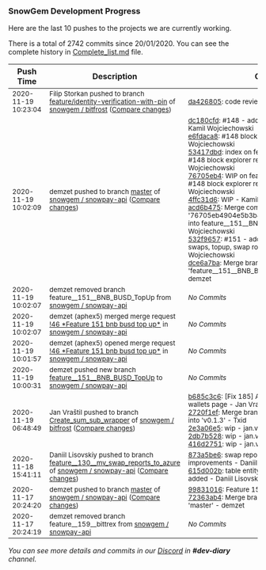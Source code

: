 
### SnowGem Development Progress

Here are the last 10 pushes to the projects we are currently working.

There is a total of 2742 commits since 20/01/2020. You can see the complete history in
 [Complete_list.md](Complete_list.md) file.

| Push Time | Description | Commits |
| --- | --- | --- |
| <sub>2020-11-19 10:23:04</sub> | <sub>Filip Storkan pushed to branch [feature/identity\-verification\-with\-pin](https://gitlab.com/snowgem/bitfrost/commits/feature/identity-verification-with-pin) of [snowgem / bitfrost](https://gitlab.com/snowgem/bitfrost) ([Compare changes](https://gitlab.com/snowgem/bitfrost/compare/c93e76bfb3b6b82787dd2d5c40adae39d1afa68e...da426805da0d245f500517fa44d3be3d583e7025))</sub> | <sub>[da426805](https://gitlab.com/snowgem/bitfrost/-/commit/da426805da0d245f500517fa44d3be3d583e7025): code review chnages - Filip Storkan</sub> |
| <sub>2020-11-19 10:02:09</sub> | <sub>demzet pushed to branch [master](https://gitlab.com/snowgem/snowpay-api/commits/master) of [snowgem / snowpay\-api](https://gitlab.com/snowgem/snowpay-api) ([Compare changes](https://gitlab.com/snowgem/snowpay-api/compare/72363ab4b6abfd186b3a6a09d9403aa8d04aa122...dce6a7baf30d0b3cde598946eaaa7d4364813e60))</sub> | <sub>[dc180cfd](https://gitlab.com/snowgem/snowpay-api/-/commit/dc180cfd1a65429699fe694852cc70aef5e5744c): #148 - added binance chain support - Kamil Wojciechowski<br>[e6fdaca8](https://gitlab.com/snowgem/snowpay-api/-/commit/e6fdaca847f252fc485098f19945a767415f2820): #148 block explorer refactoring - Kamil Wojciechowski<br>[53417dbd](https://gitlab.com/snowgem/snowpay-api/-/commit/53417dbd5426a11ec9a3de65776c5ccf804274fc): index on feature__148__busd: e6fdaca #148 block explorer refactoring - Kamil Wojciechowski<br>[76705eb4](https://gitlab.com/snowgem/snowpay-api/-/commit/76705eb4904e5b3b8298b258da582b33f932fdb2): WIP on feature__148__busd: e6fdaca #148 block explorer refactoring - Kamil Wojciechowski<br>[4ffc31d6](https://gitlab.com/snowgem/snowpay-api/-/commit/4ffc31d6b95695e96da0e0de9772798dc206f150): WIP - Kamil Wojciechowski<br>[acd6b475](https://gitlab.com/snowgem/snowpay-api/-/commit/acd6b475509d04c13cd58c81de9e281882ad4bcd): Merge commit '76705eb4904e5b3b8298b258da582b33f932fdb2' into feature__151__BNB_BUSD_TopUp - Kamil Wojciechowski<br>[532f9657](https://gitlab.com/snowgem/snowpay-api/-/commit/532f9657ed176c11d2223115d61d4c42f8229063): #151 - added bnb, busd, for single swaps, topup, swap route refactoring - Kamil Wojciechowski<br>[dce6a7ba](https://gitlab.com/snowgem/snowpay-api/-/commit/dce6a7baf30d0b3cde598946eaaa7d4364813e60): Merge branch 'feature__151__BNB_BUSD_TopUp' into 'master' - demzet</sub> |
| <sub>2020-11-19 10:02:07</sub> | <sub>demzet removed branch feature__151__BNB_BUSD_TopUp from [snowgem / snowpay\-api](https://gitlab.com/snowgem/snowpay-api)</sub> | <sub>_No Commits_</sub> |
| <sub>2020-11-19 10:02:07</sub> | <sub>demzet (aphex5) merged merge request [\!46 \*Feature  151  bnb busd top up\*](https://gitlab.com/snowgem/snowpay-api/-/merge_requests/46) in [snowgem / snowpay\-api](https://gitlab.com/snowgem/snowpay-api)</sub> | <sub>_No Commits_</sub> |
| <sub>2020-11-19 10:01:57</sub> | <sub>demzet (aphex5) opened merge request [\!46 \*Feature  151  bnb busd top up\*](https://gitlab.com/snowgem/snowpay-api/-/merge_requests/46) in [snowgem / snowpay\-api](https://gitlab.com/snowgem/snowpay-api)</sub> | <sub>_No Commits_</sub> |
| <sub>2020-11-19 10:00:31</sub> | <sub>demzet pushed new branch [feature\_\_151\_\_BNB\_BUSD\_TopUp](https://gitlab.com/snowgem/snowpay-api/commits/feature__151__BNB_BUSD_TopUp) to [snowgem / snowpay\-api](https://gitlab.com/snowgem/snowpay-api)</sub> | <sub>_No Commits_</sub> |
| <sub>2020-11-19 06:48:49</sub> | <sub>Jan Vraštil pushed to branch [Create\_sum\_sub\_wrapper](https://gitlab.com/snowgem/bitfrost/commits/Create_sum_sub_wrapper) of [snowgem / bitfrost](https://gitlab.com/snowgem/bitfrost) ([Compare changes](https://gitlab.com/snowgem/bitfrost/compare/f9dd54052445b37fec860ac5442dd77dc15cf767...416d275141d30f2e2319fb6e5172a6fb7d3986ea))</sub> | <sub>[b685c3c6](https://gitlab.com/snowgem/bitfrost/-/commit/b685c3c641bb469e84094671896f2248fb139f9f): [Fix 185] Add sorting by name on no-wallets page - Jan Vraštil<br>[2720f1ef](https://gitlab.com/snowgem/bitfrost/-/commit/2720f1ef53ddaaa98da718f7478549bf6373bbfe): Merge branch '185_bug_fix_coin_sorting' into 'v0.1.3' - Txid<br>[2e3a06e5](https://gitlab.com/snowgem/bitfrost/-/commit/2e3a06e583a0911bfa67cc284d6eb572bccb2728): wip - jan.vrastil<br>[2db7b528](https://gitlab.com/snowgem/bitfrost/-/commit/2db7b528be8678e2fa90d12872237ef39766cf91): wip - jan.vrastil<br>[416d2751](https://gitlab.com/snowgem/bitfrost/-/commit/416d275141d30f2e2319fb6e5172a6fb7d3986ea): wip - jan.vrastil</sub> |
| <sub>2020-11-18 15:41:11</sub> | <sub>Daniil Lisovskiy pushed to branch [feature\_\_130\_\_mv\_swap\_reports\_to\_azure](https://gitlab.com/snowgem/snowpay-api/commits/feature__130__mv_swap_reports_to_azure) of [snowgem / snowpay\-api](https://gitlab.com/snowgem/snowpay-api) ([Compare changes](https://gitlab.com/snowgem/snowpay-api/compare/4e238dd2e26bf381f591d49a1857a31962b306f6...615d002b52961091010d1b03d7c6127ff63d3664))</sub> | <sub>[873a5be6](https://gitlab.com/snowgem/snowpay-api/-/commit/873a5be6525ec880df8104ca3ddb4dd425da5d69): swap reports storage fixes and improvements - Daniil Lisovskiy<br>[615d002b](https://gitlab.com/snowgem/snowpay-api/-/commit/615d002b52961091010d1b03d7c6127ff63d3664): table entity data types changed, tests added - Daniil Lisovskiy</sub> |
| <sub>2020-11-17 20:24:20</sub> | <sub>demzet pushed to branch [master](https://gitlab.com/snowgem/snowpay-api/commits/master) of [snowgem / snowpay\-api](https://gitlab.com/snowgem/snowpay-api) ([Compare changes](https://gitlab.com/snowgem/snowpay-api/compare/08f4ad547d38f850edd948a355a6f6be085aeb8d...72363ab4b6abfd186b3a6a09d9403aa8d04aa122))</sub> | <sub>[99831016](https://gitlab.com/snowgem/snowpay-api/-/commit/99831016a50d46421214d697be0f00c21ba6d8b1): Feature  159  bittrex - demzet<br>[72363ab4](https://gitlab.com/snowgem/snowpay-api/-/commit/72363ab4b6abfd186b3a6a09d9403aa8d04aa122): Merge branch 'feature__159__bittrex' into 'master' - demzet</sub> |
| <sub>2020-11-17 20:24:19</sub> | <sub>demzet removed branch feature__159__bittrex from [snowgem / snowpay\-api](https://gitlab.com/snowgem/snowpay-api)</sub> | <sub>_No Commits_</sub> |

_You can see more details and commits in our [Discord](https://discord.gg/zumGnbg) in **#dev-diary** channel._

